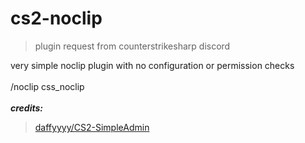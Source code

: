 # cs2-noclip
>plugin request from counterstrikesharp discord

very simple noclip plugin with no configuration or permission checks
<br></br>
/noclip css_noclip
<br></br>
***credits:***
>[daffyyyy/CS2-SimpleAdmin](https://github.com/daffyyyy/CS2-SimpleAdmin)
